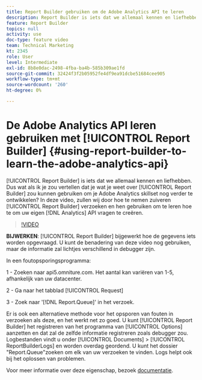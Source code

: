 ```yaml
---
title: Report Builder gebruiken om de Adobe Analytics API te leren
description: Report Builder is iets dat we allemaal kennen en liefhebben. Dus wat als ik je zou vertellen dat je wat je weet over Report Builder zou kunnen gebruiken om je Adobe Analytics skillset nog verder te verbeteren? In deze video bekijken we hoe we foutopsporingsverzoeken van Report Builder kunnen uitvoeren en gebruiken we deze om te leren hoe we uw eigen API-query's voor Analytics kunnen maken.
feature: Report Builder
topics: null
activity: use
doc-type: feature video
team: Technical Marketing
kt: 2345
role: User
level: Intermediate
exl-id: 8b8e0dac-2498-4fba-ba4b-585b309ae1fd
source-git-commit: 32424f3f2b05952fe4df9ea91dcbe51684cee905
workflow-type: tm+mt
source-wordcount: '260'
ht-degree: 0%

---
```


# De Adobe Analytics API leren gebruiken met [!UICONTROL Report Builder] {#using-report-builder-to-learn-the-adobe-analytics-api}

[!UICONTROL Report Builder] is iets dat we allemaal kennen en liefhebben. Dus wat als ik je zou vertellen dat je wat je weet over [!UICONTROL Report Builder] zou kunnen gebruiken om je Adobe Analytics skillset nog verder te ontwikkelen? In deze video, zullen wij door hoe te nemen zuiveren [!UICONTROL Report Builder] verzoeken en hen gebruiken om te leren hoe te om uw eigen [!DNL Analytics] API vragen te creëren.

>[!VIDEO](https://video.tv.adobe.com/v/25442/?quality=12)

**BIJWERKEN**:  [!UICONTROL Report Builder] bijgewerkt hoe de gegevens iets worden opgevraagd. U kunt de benadering van deze video nog gebruiken, maar de informatie zal lichtjes verschillend in debugger zijn.

In een foutopsporingsprogramma:

1 - Zoeken naar api5.omniture.com. Het aantal kan variëren van 1-5, afhankelijk van uw datacenter.

2 - Ga naar het tabblad [!UICONTROL Request]

3 - Zoek naar &#39;[!DNL Report.Queue]&#39; in het verzoek.

Er is ook een alternatieve methode voor het opsporen van fouten in verzoeken als deze, en het werkt net zo goed. U kunt [!UICONTROL Report Builder] het registreren van het programma van [!UICONTROL Options] aanzetten en dat zal de zelfde informatie registreren zoals debugger zou. Logbestanden vindt u onder [!UICONTROL Documents] > [!UICONTROL ReportBuilderLogs] en worden overdag geordend. U kunt het dossier &quot;Report.Queue&quot;zoeken om elk van uw verzoeken te vinden. Logs helpt ook bij het oplossen van problemen.

Voor meer informatie over deze eigenschap, bezoek [documentatie](https://www.adobe.io/).
